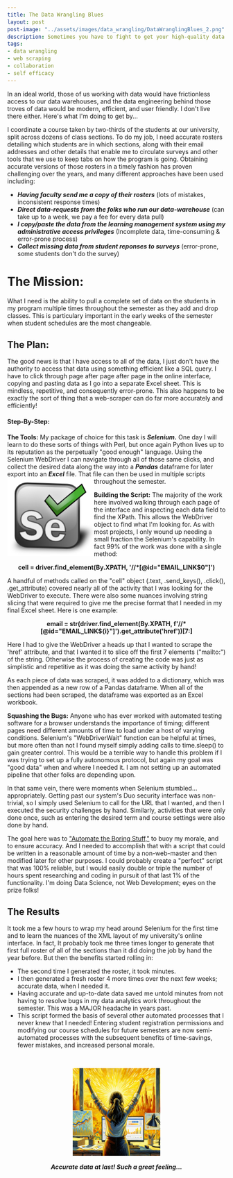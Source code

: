 ```yaml
---
title: The Data Wrangling Blues
layout: post
post-image: "../assets/images/data_wrangling/DataWranglingBlues_2.png"
description: Sometimes you have to fight to get your high-quality data...
tags:
- data wrangling
- web scraping
- collaboration
- self efficacy
---
```


In an ideal world, those of us working with data would have frictionless access to our data warehouses, and the data engineering behind those troves of data would be modern, efficient, and user friendly. I don't live there either. Here's what I'm doing to get by...

I coordinate a course taken by two-thirds of the students at our university, split across dozens of class sections. To do my job, I need accurate rosters detailing which students are in which sections, along with their email addresses and other details that enable me to circulate surveys and other tools that we use to keep tabs on how the program is going. Obtaining accurate versions of those rosters in a timely fashion has proven challenging over the years, and many different approaches have been used including:
- **_Having faculty send me a copy of their rosters_** (lots of mistakes, inconsistent response times)
- **_Direct data-requests from the folks who run our data-warehouse_** (can take up to a week, we pay a fee for every data pull)
- **_I copy/paste the data from the learning management system using my administrative access privileges_** (Incomplete data, time-consuming & error-prone process)
- **_Collect missing data from student reponses to surveys_** (error-prone, some students don't do the survey)

# The Mission:
What I need is the ability to pull a complete set of data on the students in my program multiple times throughout the semester as they add and drop classes. This is particulary important in the early weeks of the semester when student schedules are the most changeable.

## The Plan:
The good news is that I have access to all of the data, I just don't have the authority to access that data using something efficient like a SQL query. I have to click through page after page after page in the online interface, copying and pasting data as I go into a separate Excel sheet. This is mindless, repetitive, and consequently error-prone. This also happens to be exactly the sort of thing that a web-scraper can do far more accurately and efficiently!

#### Step-By-Step:

**The Tools:** My package of choice for this task is **_Selenium._** One day I will learn to do these sorts of things with Perl, but once again Python lives up to its reputation as the perpetually "good enough" language. Using the Selenium WebDriver I can navigate through all of those same clicks, and collect the desired data along the way into a **_Pandas_** dataframe for later export into an **_Excel_** file. That file can then be used in multiple scripts throughout the semester.
<img src="../assets/images/data_wrangling/selenium_logo.png" align="left" width="200px"/>

**Building the Script:** The majority of the work here involved walking through each page of the interface and inspecting each data field to find the XPath. This allows the WebDriver object to find what I'm looking for. As with most projects, I only wound up needing a small fraction the Selenium's capability. In fact 99% of the work was done with a single method:

<p style="text-align: center;"><strong>cell = driver.find_element(By.XPATH, '//*[@id="EMAIL_LINK$0"]')</strong></p>

A handful of methods called on the "cell" object (.text, .send_keys(), .click(), .get_attribute) covered nearly all of the activity that I was looking for the WebDriver to execute. There were also some nuances involving string slicing that were required to give me the precise format that I needed in my final Excel sheet. Here is one example:

<p style="text-align: center;"><strong>email = str(driver.find_element(By.XPATH, f'//*[@id="EMAIL_LINK${i}"]').get_attribute('href'))[7:]</strong></p>

Here I had to give the WebDriver a heads up that I wanted to scrape the 'href' attribute, and that I wanted it to slice off the first 7 elements ("mailto:") of the string. Otherwise the process of creating the code was just as simplistic and repetitive as it was doing the same activity by hand! 

As each piece of data was scraped, it was added to a dictionary, which was then appended as a new row of a Pandas dataframe. When all of the sections had been scraped, the dataframe was exported as an Excel workbook.

**Squashing the Bugs:** 
Anyone who has ever worked with automated testing software for a browser understands the importance of timing; different pages need different amounts of time to load under a host of varying conditions. Selenium's "WebDriverWait" function can be helpful at times, but more often than not I found myself simply adding calls to time.sleep() to gain greater control. This would be a terrible way to handle this problem if I was trying to set up a fully autonomous protocol, but again my goal was "good data" when and where I needed it. I am not setting up an automated pipeline that other folks are depending upon.

In that same vein, there were moments when Selenium stumbled... appropriately. Getting past our system's Duo security interface was non-trivial, so I simply used Selenium to call for the URL that I wanted, and then I executed the security challenges by hand. Similarly, activities that were only done once, such as entering the desired term and course settings were also done by hand. 

The goal here was to ["Automate the Boring Stuff,"](https://automatetheboringstuff.com) to buoy my morale, and to ensure accuracy. And I needed to accomplish that with a script that could be written in a reasonable amount of time by a non-web-master and then modified later for other purposes. I could probably create a "perfect" script that was 100% reliable, but I would easily double or triple the number of hours spent researching and coding in pursuit of that last 1% of the functionality. I'm doing Data Science, not Web Development; eyes on the prize folks! 

## The Results
It took me a few hours to wrap my head around Selenium for the first time and to learn the nuances of the XML layout of my university's online interface. In fact, It probably took me three times longer to generate that first full roster of all of the sections than it did doing the job by hand the year before. But then the benefits started rolling in:
- The second time I generated the roster, it took minutes. 
- I then generated a fresh roster 4 more times over the next few weeks; accurate data, when I needed it.
- Having accurate and up-to-date data saved me untold minutes from not having to resolve bugs in my data analytics work throughout the semester. This was a MAJOR headache in years past.
- This script formed the basis of several other automated processes that I never knew that I needed! Entering student registration permissions and modifying our course schedules for future semesters are now semi-automated processes with the subsequent benefits of time-savings, fewer mistakes, and increased personal morale.
<br>
<p align="center">
  <img src="../assets/images/data_wrangling/DataVictory_1.png" alt="The Data Scientist Wins..." width="40%" />
</p>
<p align="center">
  <strong><em>Accurate data at last! Such a great feeling...</em></strong>
</p>